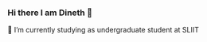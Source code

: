 ### Hi there I am Dineth 👋
🌱 I’m currently studying as undergraduate student at SLIIT









<!--
[![Vue](https://github.com/jalbertsr/logo-badge-images/blob/master/img/rsz_vue.png?raw=true)](https://vuejs.org)
- 🔭 I’m currently working as a Freelancer
- 👯 I’m looking to collaborate on ...
- 🤔 I’m looking for help with ...
- 💬 Ask me about ...
- 📫 How to reach me: ...
- 😄 Pronouns: ...
- ⚡ Fun fact: ...
-->
